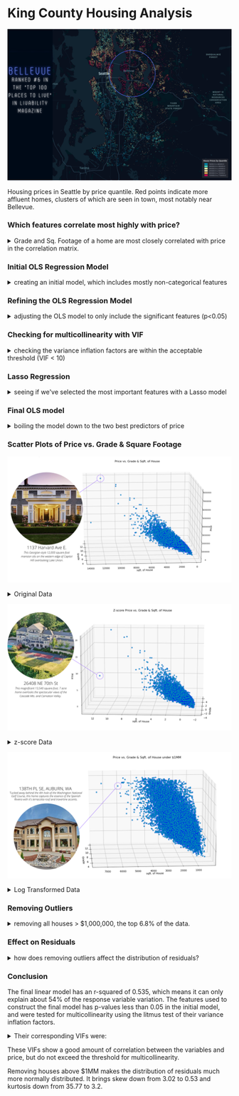 # King County Housing Analysis

![png](https://github.com/Nick-Kolowich/dsc-phase-2-project-online/blob/master/images/3.png)

Housing prices in Seattle by price quantile. Red points indicate more affluent homes, clusters of which are seen in town, most notably near Bellevue.

### Which features correlate most highly with price? 
<details>
    <summary> Grade and Sq. Footage of a home are most closely correlated with price in the correlation matrix.  </summary>

![png](https://github.com/Nick-Kolowich/dsc-phase-2-project-online/blob/master/images/fig2.png)


```python
# displays 90th percentile correlation values
corr_matrix_90 = correlation.describe(percentiles=[0.9])
corr_matrix_90['Price']
```
    count    12.000000
    mean      0.432650
    std       0.296210
    min       0.036031
    50%       0.424855
    90%       0.698532
    max       1.000000
    Name: Price, dtype: float64

</details>

### Initial OLS Regression Model

<details>
    <summary> creating an initial model, which includes mostly non-categorical features </summary>

```python
# creating an OLS regression model
_target = 'Price'
_features = ['Bedrooms','Bathrooms','sqft_House','sqft_Lot','Floors','Condition','Grade','sqft_Above_Ground','sqft_Basement','sqft_Nearby_Homes','sqft_Nearby_Lots']

predictors = '+'.join(_features)
formula = _target + '~' + predictors
model = ols(formula=formula, data=data_z).fit()
model.summary()
```




<table class="simpletable">
<caption>OLS Regression Results</caption>
<tr>
  <th>Dep. Variable:</th>          <td>Price</td>      <th>  R-squared:         </th> <td>   0.564</td> 
</tr>
<tr>
  <th>Model:</th>                   <td>OLS</td>       <th>  Adj. R-squared:    </th> <td>   0.564</td> 
</tr>
<tr>
  <th>Method:</th>             <td>Least Squares</td>  <th>  F-statistic:       </th> <td>   2795.</td> 
</tr>
<tr>
  <th>Date:</th>             <td>Wed, 28 Oct 2020</td> <th>  Prob (F-statistic):</th>  <td>  0.00</td>  
</tr>
<tr>
  <th>Time:</th>                 <td>01:55:30</td>     <th>  Log-Likelihood:    </th> <td> -21674.</td> 
</tr>
<tr>
  <th>No. Observations:</th>      <td> 21596</td>      <th>  AIC:               </th> <td>4.337e+04</td>
</tr>
<tr>
  <th>Df Residuals:</th>          <td> 21585</td>      <th>  BIC:               </th> <td>4.346e+04</td>
</tr>
<tr>
  <th>Df Model:</th>              <td>    10</td>      <th>                     </th>     <td> </td>    
</tr>
<tr>
  <th>Covariance Type:</th>      <td>nonrobust</td>    <th>                     </th>     <td> </td>    
</tr>
</table>
<table class="simpletable">
<tr>
          <td></td>             <th>coef</th>     <th>std err</th>      <th>t</th>      <th>P>|t|</th>  <th>[0.025</th>    <th>0.975]</th>  
</tr>
<tr>
  <th>Intercept</th>         <td> 8.327e-17</td> <td>    0.004</td> <td> 1.85e-14</td> <td> 1.000</td> <td>   -0.009</td> <td>    0.009</td>
</tr>
<tr>
  <th>Bedrooms</th>          <td>   -0.1239</td> <td>    0.006</td> <td>  -21.309</td> <td> 0.000</td> <td>   -0.135</td> <td>   -0.113</td>
</tr>
<tr>
  <th>Bathrooms</th>         <td>   -0.0364</td> <td>    0.008</td> <td>   -4.712</td> <td> 0.000</td> <td>   -0.051</td> <td>   -0.021</td>
</tr>
<tr>
  <th>sqft_House</th>        <td>    0.2702</td> <td>    0.005</td> <td>   52.486</td> <td> 0.000</td> <td>    0.260</td> <td>    0.280</td>
</tr>
<tr>
  <th>sqft_Lot</th>          <td>    0.0059</td> <td>    0.006</td> <td>    0.905</td> <td> 0.365</td> <td>   -0.007</td> <td>    0.019</td>
</tr>
<tr>
  <th>Floors</th>            <td>    0.0013</td> <td>    0.006</td> <td>    0.207</td> <td> 0.836</td> <td>   -0.011</td> <td>    0.013</td>
</tr>
<tr>
  <th>Condition</th>         <td>    0.1046</td> <td>    0.005</td> <td>   22.169</td> <td> 0.000</td> <td>    0.095</td> <td>    0.114</td>
</tr>
<tr>
  <th>Grade</th>             <td>    0.3357</td> <td>    0.008</td> <td>   42.050</td> <td> 0.000</td> <td>    0.320</td> <td>    0.351</td>
</tr>
<tr>
  <th>sqft_Above_Ground</th> <td>    0.2021</td> <td>    0.005</td> <td>   36.900</td> <td> 0.000</td> <td>    0.191</td> <td>    0.213</td>
</tr>
<tr>
  <th>sqft_Basement</th>     <td>    0.1826</td> <td>    0.005</td> <td>   37.838</td> <td> 0.000</td> <td>    0.173</td> <td>    0.192</td>
</tr>
<tr>
  <th>sqft_Nearby_Homes</th> <td>    0.0463</td> <td>    0.007</td> <td>    6.204</td> <td> 0.000</td> <td>    0.032</td> <td>    0.061</td>
</tr>
<tr>
  <th>sqft_Nearby_Lots</th>  <td>   -0.0554</td> <td>    0.007</td> <td>   -8.488</td> <td> 0.000</td> <td>   -0.068</td> <td>   -0.043</td>
</tr>
</table>
<table class="simpletable">
<tr>
  <th>Omnibus:</th>       <td>16831.237</td> <th>  Durbin-Watson:     </th>  <td>   1.986</td>  
</tr>
<tr>
  <th>Prob(Omnibus):</th>  <td> 0.000</td>   <th>  Jarque-Bera (JB):  </th> <td>1031494.117</td>
</tr>
<tr>
  <th>Skew:</th>           <td> 3.251</td>   <th>  Prob(JB):          </th>  <td>    0.00</td>  
</tr>
<tr>
  <th>Kurtosis:</th>       <td>36.227</td>   <th>  Cond. No.          </th>  <td>1.49e+16</td>  
</tr>
</table><br/><br/>Warnings:<br/>[1] Standard Errors assume that the covariance matrix of the errors is correctly specified.<br/>[2] The smallest eigenvalue is 4.55e-28. This might indicate that there are<br/>strong multicollinearity problems or that the design matrix is singular.

</details>

### Refining the OLS Regression Model

<details>
    <summary> adjusting the OLS model to only include the significant features (p<0.05) </summary>



```python
#building an OLS model with the significant features (p<0.05)
significant_features = ['Bedrooms','Bathrooms','sqft_House','Condition','Grade','sqft_Basement','sqft_Nearby_Homes','sqft_Nearby_Lots']
significant_features_orig = ['']
significant_predictors = '+'.join(significant_features)
formula = _target + '~' + significant_predictors
sig_model = ols(formula=formula, data=data_z).fit()
sig_model.summary()
```




<table class="simpletable">
<caption>OLS Regression Results</caption>
<tr>
  <th>Dep. Variable:</th>          <td>Price</td>      <th>  R-squared:         </th> <td>   0.564</td> 
</tr>
<tr>
  <th>Model:</th>                   <td>OLS</td>       <th>  Adj. R-squared:    </th> <td>   0.564</td> 
</tr>
<tr>
  <th>Method:</th>             <td>Least Squares</td>  <th>  F-statistic:       </th> <td>   3493.</td> 
</tr>
<tr>
  <th>Date:</th>             <td>Wed, 28 Oct 2020</td> <th>  Prob (F-statistic):</th>  <td>  0.00</td>  
</tr>
<tr>
  <th>Time:</th>                 <td>02:04:44</td>     <th>  Log-Likelihood:    </th> <td> -21674.</td> 
</tr>
<tr>
  <th>No. Observations:</th>      <td> 21596</td>      <th>  AIC:               </th> <td>4.337e+04</td>
</tr>
<tr>
  <th>Df Residuals:</th>          <td> 21587</td>      <th>  BIC:               </th> <td>4.344e+04</td>
</tr>
<tr>
  <th>Df Model:</th>              <td>     8</td>      <th>                     </th>     <td> </td>    
</tr>
<tr>
  <th>Covariance Type:</th>      <td>nonrobust</td>    <th>                     </th>     <td> </td>    
</tr>
</table>
<table class="simpletable">
<tr>
          <td></td>             <th>coef</th>     <th>std err</th>      <th>t</th>      <th>P>|t|</th>  <th>[0.025</th>    <th>0.975]</th>  
</tr>
<tr>
  <th>Intercept</th>         <td> 8.327e-17</td> <td>    0.004</td> <td> 1.85e-14</td> <td> 1.000</td> <td>   -0.009</td> <td>    0.009</td>
</tr>
<tr>
  <th>Bedrooms</th>          <td>   -0.1241</td> <td>    0.006</td> <td>  -21.373</td> <td> 0.000</td> <td>   -0.135</td> <td>   -0.113</td>
</tr>
<tr>
  <th>Bathrooms</th>         <td>   -0.0359</td> <td>    0.007</td> <td>   -4.964</td> <td> 0.000</td> <td>   -0.050</td> <td>   -0.022</td>
</tr>
<tr>
  <th>sqft_House</th>        <td>    0.4953</td> <td>    0.011</td> <td>   45.825</td> <td> 0.000</td> <td>    0.474</td> <td>    0.517</td>
</tr>
<tr>
  <th>Condition</th>         <td>    0.1044</td> <td>    0.005</td> <td>   22.354</td> <td> 0.000</td> <td>    0.095</td> <td>    0.114</td>
</tr>
<tr>
  <th>Grade</th>             <td>    0.3359</td> <td>    0.008</td> <td>   42.637</td> <td> 0.000</td> <td>    0.320</td> <td>    0.351</td>
</tr>
<tr>
  <th>sqft_Basement</th>     <td>    0.0739</td> <td>    0.005</td> <td>   13.776</td> <td> 0.000</td> <td>    0.063</td> <td>    0.084</td>
</tr>
<tr>
  <th>sqft_Nearby_Homes</th> <td>    0.0458</td> <td>    0.007</td> <td>    6.208</td> <td> 0.000</td> <td>    0.031</td> <td>    0.060</td>
</tr>
<tr>
  <th>sqft_Nearby_Lots</th>  <td>   -0.0513</td> <td>    0.005</td> <td>  -11.084</td> <td> 0.000</td> <td>   -0.060</td> <td>   -0.042</td>
</tr>
</table>
<table class="simpletable">
<tr>
  <th>Omnibus:</th>       <td>16819.177</td> <th>  Durbin-Watson:     </th>  <td>   1.986</td>  
</tr>
<tr>
  <th>Prob(Omnibus):</th>  <td> 0.000</td>   <th>  Jarque-Bera (JB):  </th> <td>1028216.622</td>
</tr>
<tr>
  <th>Skew:</th>           <td> 3.248</td>   <th>  Prob(JB):          </th>  <td>    0.00</td>  
</tr>
<tr>
  <th>Kurtosis:</th>       <td>36.173</td>   <th>  Cond. No.          </th>  <td>    5.29</td>  
</tr>
</table><br/><br/>Warnings:<br/>[1] Standard Errors assume that the covariance matrix of the errors is correctly specified.

</details>

### Checking for multicollinearity with VIF

<details>
    <summary> checking the variance inflation factors are within the acceptable threshold (VIF < 10) </summary>


```python
data_columns = data_z[significant_features]
vif = [variance_inflation_factor(data_columns.values, i) for i in range(data_columns.shape[1])]
list(zip(significant_features, vif))
```




    [('Bedrooms', 1.6698022072022862),
     ('Bathrooms', 2.5860486707716666),
     ('sqft_House', 5.787499229746876),
     ('Condition', 1.0806635223846508),
     ('Grade', 3.0744056895501335),
     ('sqft_Basement', 1.4239018276165227),
     ('sqft_Nearby_Homes', 2.6933021146186102),
     ('sqft_Nearby_Lots', 1.0629364075575987)]

</details>

### Lasso Regression

<details>
    <summary> seeing if we've selected the most important features with a Lasso model </summary>

```python
# performs lasso regression to determine most relevant features
features_ = data_z.drop('Price', axis=1).columns
lasso = Lasso(alpha=0.05)
lasso_coef = lasso.fit(features, target).coef_
plt.plot(range(len(features_)), lasso_coef)
plt.xticks(range(len(features_)), features_, rotation=90)
plt.ylabel('Coefficients')
plt.title('Lasso')
plt.show()
```


![png](https://github.com/Nick-Kolowich/dsc-phase-2-project-online/blob/master/images/download%20(9).png)

</details>

### Final OLS model 

<details>
    <summary> boiling the model down to the two best predictors of price </summary>

```python
#building an OLS model with only Grade and SqFt.
_target_ = 'Price'
significant_features_ = ['sqft_House','Grade']
significant_predictors_ = '+'.join(significant_features_)
formula = _target_ + '~' + significant_predictors_
two_var_model = ols(formula=formula, data=data_).fit()
two_var_model.summary()
```




<table class="simpletable">
<caption>OLS Regression Results</caption>
<tr>
  <th>Dep. Variable:</th>          <td>Price</td>      <th>  R-squared:         </th>  <td>   0.535</td>  
</tr>
<tr>
  <th>Model:</th>                   <td>OLS</td>       <th>  Adj. R-squared:    </th>  <td>   0.535</td>  
</tr>
<tr>
  <th>Method:</th>             <td>Least Squares</td>  <th>  F-statistic:       </th>  <td>1.241e+04</td> 
</tr>
<tr>
  <th>Date:</th>             <td>Wed, 28 Oct 2020</td> <th>  Prob (F-statistic):</th>   <td>  0.00</td>   
</tr>
<tr>
  <th>Time:</th>                 <td>01:55:31</td>     <th>  Log-Likelihood:    </th> <td>-2.9912e+05</td>
</tr>
<tr>
  <th>No. Observations:</th>      <td> 21596</td>      <th>  AIC:               </th>  <td>5.982e+05</td> 
</tr>
<tr>
  <th>Df Residuals:</th>          <td> 21593</td>      <th>  BIC:               </th>  <td>5.983e+05</td> 
</tr>
<tr>
  <th>Df Model:</th>              <td>     2</td>      <th>                     </th>      <td> </td>     
</tr>
<tr>
  <th>Covariance Type:</th>      <td>nonrobust</td>    <th>                     </th>      <td> </td>     
</tr>
</table>
<table class="simpletable">
<tr>
       <td></td>         <th>coef</th>     <th>std err</th>      <th>t</th>      <th>P>|t|</th>  <th>[0.025</th>    <th>0.975]</th>  
</tr>
<tr>
  <th>Intercept</th>  <td>-6.028e+05</td> <td> 1.33e+04</td> <td>  -45.185</td> <td> 0.000</td> <td>-6.29e+05</td> <td>-5.77e+05</td>
</tr>
<tr>
  <th>sqft_House</th> <td>  184.1237</td> <td>    2.872</td> <td>   64.103</td> <td> 0.000</td> <td>  178.494</td> <td>  189.754</td>
</tr>
<tr>
  <th>Grade</th>      <td> 9.926e+04</td> <td> 2247.789</td> <td>   44.157</td> <td> 0.000</td> <td> 9.48e+04</td> <td> 1.04e+05</td>
</tr>
</table>
<table class="simpletable">
<tr>
  <th>Omnibus:</th>       <td>16960.591</td> <th>  Durbin-Watson:     </th>  <td>   1.976</td>  
</tr>
<tr>
  <th>Prob(Omnibus):</th>  <td> 0.000</td>   <th>  Jarque-Bera (JB):  </th> <td>1005805.049</td>
</tr>
<tr>
  <th>Skew:</th>           <td> 3.304</td>   <th>  Prob(JB):          </th>  <td>    0.00</td>  
</tr>
<tr>
  <th>Kurtosis:</th>       <td>35.774</td>   <th>  Cond. No.          </th>  <td>1.80e+04</td>  
</tr>
</table><br/><br/>Warnings:<br/>[1] Standard Errors assume that the covariance matrix of the errors is correctly specified.<br/>[2] The condition number is large, 1.8e+04. This might indicate that there are<br/>strong multicollinearity or other numerical problems.


</details>

###  Scatter Plots of Price vs. Grade & Square Footage

![png](https://github.com/Nick-Kolowich/dsc-phase-2-project-online/blob/master/images/7.png)

<details>
    <summary> Original Data </summary>

```python
# 3D plot for the original data
fig, ax = plt.subplots()
ax = fig.add_subplot(111, projection='3d')

x=data_['Grade']
y=data_['sqft_House']
z=data_['Price']

x = np.array(x)
y = np.array(y)
z = np.array(z)

ax.scatter(x, y, z, c='springgreen', marker='o',linewidths=1, edgecolors='blue', alpha=0.8)
fig.set_size_inches(15,10)
plt.title('Price vs. Grade & Sqft. of House')
ax.set_xlabel('Grade')
ax.set_ylabel('sqft. of House')
ax.set_zlabel('Price')
ax.zaxis.set_tick_params(labelsize=8)

ax.ticklabel_format(axis='z', style='plain')

plt.show()
```


![png](https://github.com/Nick-Kolowich/dsc-phase-2-project-online/blob/master/images/fig4.png)

</details>

![png](https://github.com/Nick-Kolowich/dsc-phase-2-project-online/blob/master/images/8.png)

<details>
    <summary> z-score Data </summary>

```python
# 3D plot for the z-score data
fig, ax = plt.subplots()
ax = fig.add_subplot(111, projection='3d')

x=data_z['Grade']
y=data_z['sqft_House']
z=data_z['Price']

x = np.array(x)
y = np.array(y)
z = np.array(z)

ax.scatter(x, y, z, c='springgreen', marker='o',linewidths=1, edgecolors='blue', alpha=0.8)
fig.set_size_inches(15,10)
plt.title('Z-score Price vs. Grade & Sqft. of House')
ax.set_xlabel('Grade')
ax.set_ylabel('sqft. of House')
ax.set_zlabel('Price')
ax.zaxis.set_tick_params(labelsize=8)

ax.ticklabel_format(axis='z', style='plain')

plt.show()
```


![png](https://github.com/Nick-Kolowich/dsc-phase-2-project-online/blob/master/images/fig5.png)

</details>

![png](https://github.com/Nick-Kolowich/dsc-phase-2-project-online/blob/master/images/9.png)

<details>
    <summary> Log Transformed Data </summary>

```python
# 3D plot for the log transformed data
fig, ax = plt.subplots()
ax = fig.add_subplot(111, projection='3d')

x=data_log['Grade']
y=data_log['sqft_House']
z=data_log['Price']

x = np.array(x)
y = np.array(y)
z = np.array(z)

ax.scatter(x, y, z, c='springgreen', marker='o',linewidths=1, edgecolors='blue', alpha=0.8)
fig.set_size_inches(13,8)
plt.title('Log Transformed Price vs. Grade & Sqft. of House')
ax.set_xlabel('Grade')
ax.set_ylabel('sqft. of House')
ax.set_zlabel('Price')
ax.zaxis.set_tick_params(labelsize=8)

ax.ticklabel_format(axis='z', style='plain')

plt.show()
```

![png](https://github.com/Nick-Kolowich/dsc-phase-2-project-online/blob/master/images/fig6.png)

</details>

### Removing Outliers    

<details>
    <summary> removing all houses > $1,000,000, the top 6.8% of the data. </summary>

```python
# remove all houses above $1,000,000
subset = data_[data_['Price'] <= 1000000]
print('Percent removed:', (round((len(data_) - len(subset))/len(data_), 5)))
outcome = 'Price'
predictors = '+'.join(significant_features_)
formula = outcome + '~' + predictors
model_under_1m = ols(formula=formula, data=subset).fit()
model_under_1m.summary()
```

    Percent removed: 0.06751
    

<table class="simpletable">
<caption>OLS Regression Results</caption>
<tr>
  <th>Dep. Variable:</th>          <td>Price</td>      <th>  R-squared:         </th>  <td>   0.441</td>  
</tr>
<tr>
  <th>Model:</th>                   <td>OLS</td>       <th>  Adj. R-squared:    </th>  <td>   0.441</td>  
</tr>
<tr>
  <th>Method:</th>             <td>Least Squares</td>  <th>  F-statistic:       </th>  <td>   7936.</td>  
</tr>
<tr>
  <th>Date:</th>             <td>Wed, 28 Oct 2020</td> <th>  Prob (F-statistic):</th>   <td>  0.00</td>   
</tr>
<tr>
  <th>Time:</th>                 <td>01:55:33</td>     <th>  Log-Likelihood:    </th> <td>-2.6817e+05</td>
</tr>
<tr>
  <th>No. Observations:</th>      <td> 20138</td>      <th>  AIC:               </th>  <td>5.363e+05</td> 
</tr>
<tr>
  <th>Df Residuals:</th>          <td> 20135</td>      <th>  BIC:               </th>  <td>5.364e+05</td> 
</tr>
<tr>
  <th>Df Model:</th>              <td>     2</td>      <th>                     </th>      <td> </td>     
</tr>
<tr>
  <th>Covariance Type:</th>      <td>nonrobust</td>    <th>                     </th>      <td> </td>     
</tr>
</table>
<table class="simpletable">
<tr>
       <td></td>         <th>coef</th>     <th>std err</th>      <th>t</th>      <th>P>|t|</th>  <th>[0.025</th>    <th>0.975]</th>  
</tr>
<tr>
  <th>Intercept</th>  <td>-2.611e+05</td> <td> 8571.388</td> <td>  -30.458</td> <td> 0.000</td> <td>-2.78e+05</td> <td>-2.44e+05</td>
</tr>
<tr>
  <th>sqft_House</th> <td>   88.1682</td> <td>    1.904</td> <td>   46.314</td> <td> 0.000</td> <td>   84.437</td> <td>   91.900</td>
</tr>
<tr>
  <th>Grade</th>      <td> 7.416e+04</td> <td> 1420.151</td> <td>   52.220</td> <td> 0.000</td> <td> 7.14e+04</td> <td> 7.69e+04</td>
</tr>
</table>
<table class="simpletable">
<tr>
  <th>Omnibus:</th>       <td>879.678</td> <th>  Durbin-Watson:     </th> <td>   1.959</td> 
</tr>
<tr>
  <th>Prob(Omnibus):</th> <td> 0.000</td>  <th>  Jarque-Bera (JB):  </th> <td> 998.133</td> 
</tr>
<tr>
  <th>Skew:</th>          <td> 0.534</td>  <th>  Prob(JB):          </th> <td>1.81e-217</td>
</tr>
<tr>
  <th>Kurtosis:</th>      <td> 3.219</td>  <th>  Cond. No.          </th> <td>1.76e+04</td> 
</tr>
</table><br/><br/>Warnings:<br/>[1] Standard Errors assume that the covariance matrix of the errors is correctly specified.<br/>[2] The condition number is large, 1.76e+04. This might indicate that there are<br/>strong multicollinearity or other numerical problems.

</details>

### Effect on Residuals

<details>
    <summary> how does removing outliers affect the distribution of residuals? </summary>


Before

![png](https://github.com/Nick-Kolowich/dsc-phase-2-project-online/blob/master/images/fig7.png)

After

![png](https://github.com/Nick-Kolowich/dsc-phase-2-project-online/blob/master/images/fig8.png)

</details>

### Conclusion 

The final linear model has an r-squared of 0.535, which means it can only explain about 54% of the response variable variation. The features used to construct the final model has p-values less than 0.05 in the initial model, and were tested for multicollinearity using the litmus test of their variance inflation factors.

<details>
    <summary> Their corresponding VIFs were: </summary>

sqft_House: 5.787

Grade: 3.074

sqft_Basement: 1.424

</details>

These VIFs show a good amount of correlation between the variables and price, but do not exceed the threshold for multicollinearity.

Removing houses above $1MM makes the distribution of residuals much more normally distributed.
It brings skew down from 3.02 to 0.53 and kurtosis down from 35.77 to 3.2.
